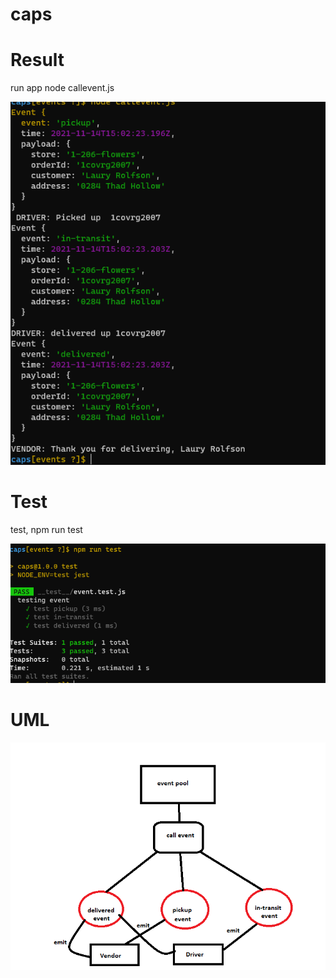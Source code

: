# caps

# Result

run app node callevent.js

![result](finalresult.PNG)


# Test

test, npm run test

![test](testEvent.PNG)


# UML

![uml](Umlevent.PNG)